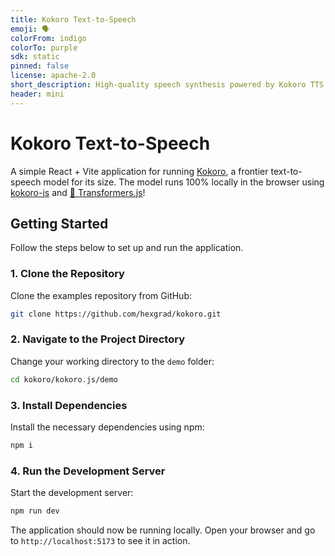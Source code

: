 ```yaml
---
title: Kokoro Text-to-Speech
emoji: 🗣️
colorFrom: indigo
colorTo: purple
sdk: static
pinned: false
license: apache-2.0
short_description: High-quality speech synthesis powered by Kokoro TTS
header: mini
---
```



# Kokoro Text-to-Speech

A simple React + Vite application for running [Kokoro](https://github.com/hexgrad/kokoro), a frontier text-to-speech model for its size. The model runs 100% locally in the browser using [kokoro-js](https://www.npmjs.com/package/kokoro-js) and [🤗 Transformers.js](https://www.npmjs.com/package/@huggingface/transformers)!

## Getting Started

Follow the steps below to set up and run the application.

### 1. Clone the Repository

Clone the examples repository from GitHub:

```sh
git clone https://github.com/hexgrad/kokoro.git
```

### 2. Navigate to the Project Directory

Change your working directory to the `demo` folder:

```sh
cd kokoro/kokoro.js/demo
```

### 3. Install Dependencies

Install the necessary dependencies using npm:

```sh
npm i
```

### 4. Run the Development Server

Start the development server:

```sh
npm run dev
```

The application should now be running locally. Open your browser and go to `http://localhost:5173` to see it in action.
